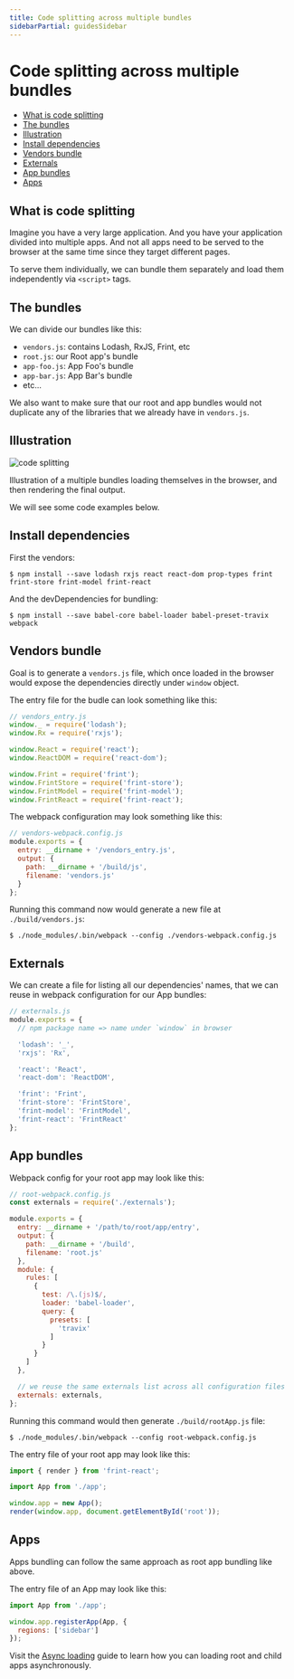 ```yaml
---
title: Code splitting across multiple bundles
sidebarPartial: guidesSidebar
---
```


# Code splitting across multiple bundles

<!-- MarkdownTOC depth=2 autolink=true bracket=round -->

- [What is code splitting](#what-is-code-splitting)
- [The bundles](#the-bundles)
- [Illustration](#illustration)
- [Install dependencies](#install-dependencies)
- [Vendors bundle](#vendors-bundle)
- [Externals](#externals)
- [App bundles](#app-bundles)
- [Apps](#apps)

<!-- /MarkdownTOC -->

## What is code splitting

Imagine you have a very large application. And you have your application divided into multiple apps. And not all apps need to be served to the browser at the same time since they target different pages.

To serve them individually, we can bundle them separately and load them independently via `<script>` tags.

## The bundles

We can divide our bundles like this:

* `vendors.js`: contains Lodash, RxJS, Frint, etc
* `root.js`: our Root app's bundle
* `app-foo.js`: App Foo's bundle
* `app-bar.js`: App Bar's bundle
* etc...

We also want to make sure that our root and app bundles would not duplicate any of the libraries that we already have in `vendors.js`.

## Illustration

![code splitting](/img/frint-code-splitting.png)

Illustration of a multiple bundles loading themselves in the browser, and then rendering the final output.

We will see some code examples below.

## Install dependencies

First the vendors:

```
$ npm install --save lodash rxjs react react-dom prop-types frint frint-store frint-model frint-react
```

And the devDependencies for bundling:

```
$ npm install --save babel-core babel-loader babel-preset-travix webpack
```

## Vendors bundle

Goal is to generate a `vendors.js` file, which once loaded in the browser would expose the dependencies directly under `window` object.

The entry file for the budle can look something like this:

```js
// vendors_entry.js
window._ = require('lodash');
window.Rx = require('rxjs');

window.React = require('react');
window.ReactDOM = require('react-dom');

window.Frint = require('frint');
window.FrintStore = require('frint-store');
window.FrintModel = require('frint-model');
window.FrintReact = require('frint-react');
```

The webpack configuration may look something like this:

```js
// vendors-webpack.config.js
module.exports = {
  entry: __dirname + '/vendors_entry.js',
  output: {
    path: __dirname + '/build/js',
    filename: 'vendors.js'
  }
};
```

Running this command now would generate a new file at `./build/vendors.js`:

```
$ ./node_modules/.bin/webpack --config ./vendors-webpack.config.js
```

## Externals

We can create a file for listing all our dependencies' names, that we can reuse in webpack configuration for our App bundles:

```js
// externals.js
module.exports = {
  // npm package name => name under `window` in browser

  'lodash': '_',
  'rxjs': 'Rx',

  'react': 'React',
  'react-dom': 'ReactDOM',

  'frint': 'Frint',
  'frint-store': 'FrintStore',
  'frint-model': 'FrintModel',
  'frint-react': 'FrintReact'
};
```

## App bundles

Webpack config for your root app may look like this:

```js
// root-webpack.config.js
const externals = require('./externals');

module.exports = {
  entry: __dirname + '/path/to/root/app/entry',
  output: {
    path: __dirname + '/build',
    filename: 'root.js'
  },
  module: {
    rules: [
      {
        test: /\.(js)$/,
        loader: 'babel-loader',
        query: {
          presets: [
            'travix'
          ]
        }
      }
    ]
  },

  // we reuse the same externals list across all configuration files
  externals: externals,
};
```

Running this command would then generate `./build/rootApp.js` file:

```
$ ./node_modules/.bin/webpack --config root-webpack.config.js
```

The entry file of your root app may look like this:

```js
import { render } from 'frint-react';

import App from './app';

window.app = new App();
render(window.app, document.getElementById('root'));
```

## Apps

Apps bundling can follow the same approach as root app bundling like above.

The entry file of an App may look like this:

```js
import App from './app';

window.app.registerApp(App, {
  regions: ['sidebar']
});
```

Visit the [Async loading](/guides/async-loading) guide to learn how you can
loading root and child apps asynchronously.
